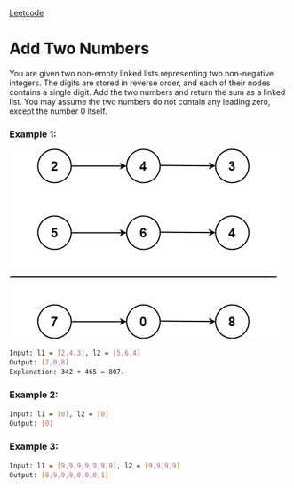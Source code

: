 <a href="https://leetcode.com/problems/add-two-numbers">Leetcode</a>

# Add Two Numbers

You are given two non-empty linked lists representing two non-negative integers. The digits are stored in reverse order, and each of their nodes contains a single digit. Add the two numbers and return the sum as a linked list.
You may assume the two numbers do not contain any leading zero, except the number 0 itself.

### Example 1:

![alt text](https://github.com/srehouni/leetcode_exercises/blob/main/addtwonumbers/addtwonumber1.jpg)


```sh
Input: l1 = [2,4,3], l2 = [5,6,4]
Output: [7,0,8]
Explanation: 342 + 465 = 807.
```

### Example 2:
```sh
Input: l1 = [0], l2 = [0]
Output: [0]
```

### Example 3:
```sh
Input: l1 = [9,9,9,9,9,9,9], l2 = [9,9,9,9]
Output: [8,9,9,9,0,0,0,1]
```
